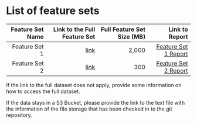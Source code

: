 # List of feature sets

| Feature Set Name | Link to the Full Feature Set | Full Feature Set Size (MB) |                          Link to Report |
| ---------------: | ---------------------------: | -------------------------: | --------------------------------------: |
|    Feature Set 1 | [link](link/to/feature/set1) |                      2,000 | [Feature Set 1 Report](link/to/report1) |
|    Feature Set 2 | [link](link/to/feature/set2) |                        300 | [Feature Set 2 Report](link/to/report2) |

If the link to the full dataset does not apply, provide some information on how to access the full dataset.

If the data stays in a S3 Bucket, please provide the link to the text file with the information of the file storage that has been checked in to the git repository.
